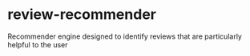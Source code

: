 # review-recommender
Recommender engine designed to identify reviews that are particularly helpful to the user

